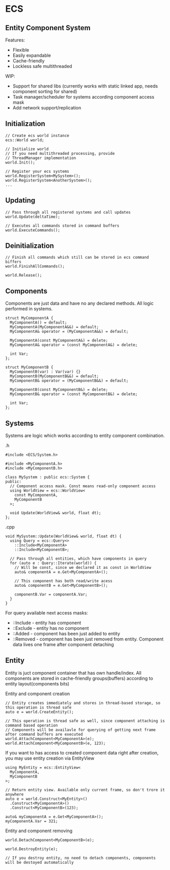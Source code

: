 # ECS
Entity Component System
-----------------------

Features:
- Flexible
- Easily expandable
- Cache-friendly
- Lockless safe multithreaded

WIP:
- Support for shared libs (currently works with static linked app, needs component sorting for shared)
- Task manager/scheduler for systems according component access mask
- Add network support/replication

Initialization
--------------
```
// Create ecs world instance
ecs::World world;

// Initialize world
// If you need multithreaded processing, provide
// ThreadManager implementation
world.Init();

// Register your ecs systems
world.RegisterSystem<MySystem>();
world.RegisterSystem<AnotherSystem>();
...
```

Updating
--------
```
// Pass through all registered systems and call updates
world.Update(deltaTime);

// Executes all commands stored in command buffers
world.ExecuteCommands();
```

Deinitialization
----------------
```
// Finish all commands which still can be stored in ecs command biffers
world.FinishAllCommands();

world.Release();
```




Components
----------

Components are just data and have no any declared methods. All logic performed in systems.

```
struct MyComponentA {
  MyComponentA() = default;
  MyComponentA(MyComponentA&&) = default;
  MyComponentA& operator = (MyComponentA&&) = default;

  MyComponentA(const MyComponentA&) = delete;
  MyComponentA& operator = (const MyComponentA&) = delete;

  int Var;
};

struct MyComponentB {
  MyComponentB(var) : Var(var) {}
  MyComponentB(MyComponentB&&) = default;
  MyComponentB& operator = (MyComponentB&&) = default;

  MyComponentB(const MyComponentB&) = delete;
  MyComponentB& operator = (const MyComponentB&) = delete;

  int Var;
};
```

Systems
--------------

Systems are logic which works according to entity component combination.

.h
```
#include <ECS/System.h>

#include <MyComponentA.h>
#include <MyComponentB.h>

class MySystem : public ecs::System {
public:
  // Component access mask. Const means read-only component access
  using WorldView = ecs::WorldView<
    const MyComponentA,
    MyComponentB
  >;

  void Update(WorldView& world, float dt);
};
```

.cpp
```
void MySystem::Update(WorldView& world, float dt) {
  using Query = ecs::Query<>
    ::Include<MyComponentA>
    ::Include<MyComponentB>;

  // Pass through all entities, which have components in query
  for (auto e : Query::Iterate(world)) {
    // Will be const, since we declared it as const in WorldView
    auto& componentA = e.Get<MyComponentA>();
    
    // This component has both read/write acess
    auto& componentB = e.Get<MyComponentB>();
    
    componentB.Var = componentA.Var;
  }
}
```

For query available next access masks:
- ::Include - entity has component
- ::Exclude - entity has no component
- ::Added - component has been just added to entity
- ::Removed - component has been just removed from entity. Component data lives one frame after component detaching

Entity
---------------

Entity is juct component container that has own handle/index. All components are stored in cache-friendly groups(buffers) according to entity layout(components bits)

Entity and component creation
```
// Entity creates immediately and stores in thread-based storage, so this operation is thread safe
auto e = world.CreateEntity();

// This operation is thread safe as well, since component attaching is command based operation
// Components will be availavle for querying of getting next frame after command buffers are executed
world.AttachComponent<MyComponentA>(e);
world.AttachComponent<MyComponentB>(e, 123);
```

If you want to has access to created component data right after creation, you may use entity creation via EntityView
```
using MyEntity = ecs::EntityView<
  MyComponentA,
  MyComponentB
>;

// Return entity view. Available only current frame, so don't trore it anywhere
auto e = world.Construct<MyEntity>()
  .Construct<MyComponentA>()
  .Construct<MyComponentB>(123);
  
auto& myComponentA = e.Get<MyComponentA>();
myComponentA.Var = 321;
```

Entity and component removing
```
world.DetachComponent<MyComponentB>(e);

world.DestroyEntity(e);

// If you destroy entity, no need to detach components, components will be destoyed automatically
```
